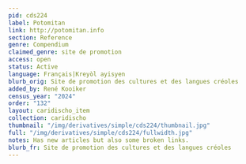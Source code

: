 ```yaml
---
pid: cds224
label: Potomitan
link: http://potomitan.info
section: Reference
genre: Compendium
claimed_genre: site de promotion
access: open
status: Active
language: Français|Kreyòl ayisyen
blurb_orig: Site de promotion des cultures et des langues créoles
added_by: René Kooiker
census_year: "2024"
order: "132"
layout: caridischo_item
collection: caridischo
thumbnail: "/img/derivatives/simple/cds224/thumbnail.jpg"
full: "/img/derivatives/simple/cds224/fullwidth.jpg"
notes: Has new articles but also some broken links.
blurb_fr: Site de promotion des cultures et des langues créoles
---
```

